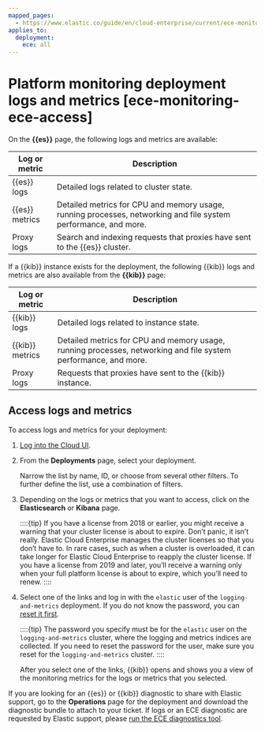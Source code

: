 ```yaml
---
mapped_pages:
  - https://www.elastic.co/guide/en/cloud-enterprise/current/ece-monitoring-ece-access.html
applies_to:
  deployment:
    ece: all
---
```


# Platform monitoring deployment logs and metrics [ece-monitoring-ece-access]

On the **{{es}}** page, the following logs and metrics are available:

| Log or metric | Description |
| --- | --- |
| {{es}} logs | Detailed logs related to cluster state. |
| {{es}} metrics | Detailed metrics for CPU and memory usage, running processes, networking and file system performance, and more. |
| Proxy logs | Search and indexing requests that proxies have sent to the {{es}} cluster. |

If a {{kib}} instance exists for the deployment, the following {{kib}} logs and metrics are also available from the **{{kib}}** page:

| Log or metric | Description |
| --- | --- |
| {{kib}} logs | Detailed logs related to instance state. |
| {{kib}} metrics | Detailed metrics for CPU and memory usage, running processes, networking and file system performance, and more. |
| Proxy logs | Requests that proxies have sent to the {{kib}} instance. |

## Access logs and metrics

To access logs and metrics for your deployment:

1. [Log into the Cloud UI](../../deploy/cloud-enterprise/log-into-cloud-ui.md).
2. From the **Deployments** page, select your deployment.

    Narrow the list by name, ID, or choose from several other filters. To further define the list, use a combination of filters.

3. Depending on the logs or metrics that you want to access, click on the **Elasticsearch** or **Kibana** page.

    ::::{tip} 
    If you have a license from 2018 or earlier, you might receive a warning that your cluster license is about to expire. Don’t panic, it isn’t really. Elastic Cloud Enterprise manages the cluster licenses so that you don’t have to. In rare cases, such as when a cluster is overloaded, it can take longer for Elastic Cloud Enterprise to reapply the cluster license. If you have a license from 2019 and later, you’ll receive a warning only when your full platform license is about to expire, which you’ll need to renew.
    ::::

4. Select one of the links and log in with the `elastic` user of the `logging-and-metrics` deployment. If you do not know the password, you can [reset it first](../../users-roles/cluster-or-deployment-auth/built-in-users.md).

    ::::{tip} 
    The password you specify must be for the `elastic` user on the `logging-and-metrics` cluster, where the logging and metrics indices are collected. If you need to reset the password for the user, make sure you reset for the `logging-and-metrics` cluster.
    ::::


    After you select one of the links, {{kib}} opens and shows you a view of the monitoring metrics for the logs or metrics that you selected.


If you are looking for an {{es}} or {{kib}} diagnostic to share with Elastic support, go to the **Operations** page for the deployment and download the diagnostic bundle to attach to your ticket. If logs or an ECE diagnostic are requested by Elastic support, please [run the ECE diagnostics tool](../../../troubleshoot/deployments/cloud-enterprise/run-ece-diagnostics-tool.md).
